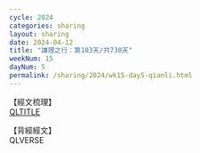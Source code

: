```yaml
---
cycle: 2024
categories: sharing
layout: sharing
date: 2024-04-12
title: "謙理之行：第103天/共730天"
weekNum: 15
dayNum: 5
permalink: /sharing/2024/wk15-day5-qianli.html
---
```

【經文梳理】  
[QLTITLE](QLLINK)

【背經經文】  
QLVERSE
